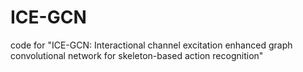 # ICE-GCN
code for "ICE-GCN: Interactional channel excitation enhanced graph convolutional network for skeleton-based action recognition"
